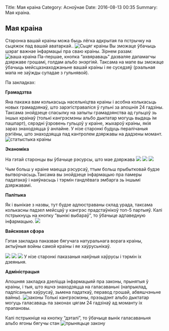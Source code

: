 Title: Мая краіна
Category: Асноўнае
Date: 2016-08-13 00:35
Summary: Мая краіна.

## Мая краіна

Старонка вашай краіны можа быць лёгка адкрытая па пстрычку на сьцяжок пад вашай аватаркай..
![Сьцяг краіны](https://erepubliktuto.files.wordpress.com/2012/05/1-11-1.png?w=595)
Вы зможаце ўбачыць шэраг важнае інфармацыі пра сваю краіны. Зірнем разам: 
![ваша краіна](https://erepubliktuto.files.wordpress.com/2012/05/1-11-4.png?w=595)
Па-першае, кнопка “ахвяраваць” дазваляе дапамагчы дзяржаве грошамі, голдам альбо энэргіяй. Таксама на мапе вы зможаце ўбачыць мейсцазнаходжаньне вашай краіны і яе суседзяў (рэальная мапа не заўжды супадае з гульнявой).

Па закладках:

**Грамадзтва**

Яна пакажа вам колькасьць насельніцтва краіны і асобна колькасьць новых грамадзянаў, што зарэгістраваліся ў гульні за апошнія 24 гадзіны. Таксама знойдзеце спасылку на запыты грамадзянства ад гульцоў зь іншых краінаў (толькі кангрэсмэны альбо дыктатар могуць выдаць ім пашпарт), сярэдні ўзровень гульцоў у краіне, жыхароў краіны, якія зараз знаходзяцца ў анлайне. У нізе старонкі будуць пералічаныя рэгіёны, што знаходзяцца пад кантролем дзяржавы на дадзены момант.
![статыстыка краіны](https://erepubliktuto.files.wordpress.com/2012/05/1-11-21.png?w=595)

**Эканоміка**

На гэтай старонцы вы ўбачыце рэсурсы, што мае дзяржава
![](https://erepubliktuto.files.wordpress.com/2012/05/1-11-5.png?w=595)
![](https://erepubliktuto.files.wordpress.com/2012/05/1-11-6.png?w=595)
![](https://erepubliktuto.files.wordpress.com/2012/05/1-11-7.png?w=595)

Чым больш у краіне маецца рэсурсаў, ттым больш прыбытковай будзе вытворчасьць.Таксама вы знойдзеце інфармацыю пра памеры падатакаў і наяўнасьць і тэрмін гандлёвага эмбарга зь іншымі дзяржавамі.

**Палітыка**

Як і вынікае з назвы, тут будзе адлюстраваны склад урада, таксама колькасны падзел мейсцаў у кангрэс прадстаўнікоў топ-5 партыяў. Калі пстрыкнуць на кнопку “вынікі выбараў”, то ўбачыце адпаведную інфармацыю.
![](https://erepubliktuto.files.wordpress.com/2012/05/1-11-8.png?w=595)

**Вайсковая сфэра**

Гэтая закладка паказвае бягучага натуральнага ворага краіны, актыўныя войны самой краіны і яе хаўрусьнікаў.

![](https://erepubliktuto.files.wordpress.com/2012/05/1-11-9.png?w=595)
![](https://erepubliktuto.files.wordpress.com/2012/05/1-11-10.png?w=595)
![](https://erepubliktuto.files.wordpress.com/2012/05/1-11-11.png?w=595)
У нізе старонкі паказаныя наяўныя хаўрусы і тэрмін іх дзеяньня.

**Адміністрацыя**

Апошняя закладка дзеліцца інфармацыяй пра законы, прынятыя ў краіны, і тыя, што яшчэ знаходзяцца на галасаваньні (напрыклад, падпісаньне хаўрусаў, зьмена падаткаў, перавод грошай, абвяшчэньне вайны).
![законы](https://erepubliktuto.files.wordpress.com/2012/05/1-11-12.png?w=595)
Толькі кангрэсмэны, прэзыдэнт альбо дыктатар могуць галасаваць па законах цягам 24 гадзінаў ад моманту іх прапановы.

Калі пстрыкніце на кнопку “дэталі”, то ўбачыце вынік галасаваньня альбо ягоны бягучы стан
![прыняцьце закону](https://erepubliktuto.files.wordpress.com/2012/05/1-11-13.png?w=595)